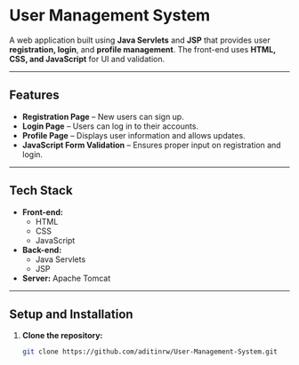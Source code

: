 # **User Management System**

A web application built using **Java Servlets** and **JSP** that provides user **registration, login**, and **profile management**. The front-end uses **HTML, CSS, and JavaScript** for UI and validation.

---

## **Features**
- **Registration Page** – New users can sign up.  
- **Login Page** – Users can log in to their accounts.  
- **Profile Page** – Displays user information and allows updates.  
- **JavaScript Form Validation** – Ensures proper input on registration and login.

---

## **Tech Stack**
- **Front-end:**  
  - HTML  
  - CSS  
  - JavaScript  
- **Back-end:**  
  - Java Servlets  
  - JSP  
- **Server:** Apache Tomcat   

---

## **Setup and Installation**
1. **Clone the repository:**
   ```bash
   git clone https://github.com/aditinrw/User-Management-System.git
